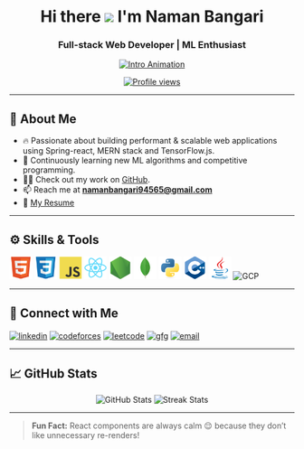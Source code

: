 <!--
  Improved GitHub Profile README
-->



<h1 align="center">Hi there <img src="https://media.giphy.com/media/hvRJCLFzcasrR4ia7z/giphy.gif" width="30px"/> I'm <strong>Naman Bangari</strong></h1>
<h3 align="center">Full-stack Web Developer | ML Enthusiast</h3>
<p align="center">
  <a href="https://naman-bangari.io" target="_blank">
    <img src="https://cdn.dribbble.com/users/2131993/screenshots/4948736/thoughtworks-gif_dribbble.gif" alt="Intro Animation" />
  </a>
</p>
<p align="center">
  <a href="https://komarev.com/ghpvc/?username=naman-bangari&label=Profile%20views&color=0e75b6&style=flat"><img src="https://komarev.com/ghpvc/?username=naman-bangari&label=Profile%20views&color=0e75b6&style=flat" alt="Profile views" /></a>
</p>

---

## 🔭 About Me
- 🔥 Passionate about building performant & scalable web applications using Spring-react, MERN stack  and TensorFlow.js.
- 🌱 Continuously learning new ML algorithms and competitive programming.
- 👨‍💻 Check out my work on [GitHub](https://github.com/Naman-bangari?tab=repositories).
- 📫 Reach me at **namanbangari94565@gmail.com**
- 📄 [My Resume](https://drive.google.com/file/d/172wBkHxQvEHV6W0fnATJ5n7oBVjeXkuP/view?usp=sharing)

---

## ⚙️ Skills & Tools

<p align="left">
  <img src="https://raw.githubusercontent.com/devicons/devicon/master/icons/html5/html5-original.svg" alt="HTML5" width="40" height="40" />
  <img src="https://raw.githubusercontent.com/devicons/devicon/master/icons/css3/css3-original.svg" alt="CSS3" width="40" height="40" />
  <img src="https://raw.githubusercontent.com/devicons/devicon/master/icons/javascript/javascript-original.svg" alt="JavaScript" width="40" height="40" />
  <img src="https://raw.githubusercontent.com/devicons/devicon/master/icons/react/react-original.svg" alt="React" width="40" height="40" />
  <img src="https://raw.githubusercontent.com/devicons/devicon/master/icons/nodejs/nodejs-original.svg" alt="Node.js" width="40" height="40" />
  <img src="https://raw.githubusercontent.com/devicons/devicon/master/icons/mongodb/mongodb-original.svg" alt="MongoDB" width="40" height="40" />
  <img src="https://raw.githubusercontent.com/devicons/devicon/master/icons/python/python-original.svg" alt="Python" width="40" height="40" />
  <img src="https://raw.githubusercontent.com/devicons/devicon/master/icons/cplusplus/cplusplus-original.svg" alt="C++" width="40" height="40" />
  <img src="https://raw.githubusercontent.com/devicons/devicon/master/icons/java/java-original.svg" alt="Java" width="40" height="40" />
  <img src="https://www.vectorlogo.zone/logos/google_cloud/google_cloud-icon.svg" alt="GCP" width="40" height="40" />
</p>

---

## 🔗 Connect with Me
<p align="left">
  <a href="https://linkedin.com/in/naman-bangari-0b49a8241" target="_blank"><img align="center" src="https://cdn.jsdelivr.net/npm/simple-icons@v8/icons/linkedin.svg" alt="linkedin" width="30" /></a>
  <a href="https://codeforces.com/profile/namanbangari" target="_blank"><img align="center" src="https://cdn.jsdelivr.net/npm/simple-icons@v8/icons/codeforces.svg" alt="codeforces" width="30" /></a>
  <a href="https://leetcode.com/namanbangari" target="_blank"><img align="center" src="https://cdn.jsdelivr.net/npm/simple-icons@v8/icons/leetcode.svg" alt="leetcode" width="30" /></a>
  <a href="https://auth.geeksforgeeks.org/user/namanbangari" target="_blank"><img align="center" src="https://cdn.jsdelivr.net/npm/simple-icons@v8/icons/geeksforgeeks.svg" alt="gfg" width="30" /></a>
  <a href="mailto:namanbangari94565@gmail.com"><img align="center" src="https://cdn.jsdelivr.net/npm/simple-icons@v8/icons/gmail.svg" alt="email" width="30" /></a>
</p>

---

## 📈 GitHub Stats

<p align="center">
  <img src="https://github-readme-stats.vercel.app/api?username=naman-bangari&show_icons=true&theme=radical" alt="GitHub Stats" />
  <img src="https://github-readme-streak-stats.herokuapp.com/?user=naman-bangari&theme=radical" alt="Streak Stats" />
</p>

---

> **Fun Fact:** React components are always calm 😌 because they don’t like unnecessary re-renders!

